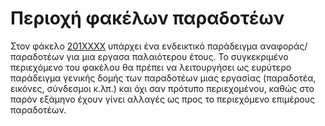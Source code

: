 # Περιοχή φακέλων παραδοτέων

Στον φάκελο [201XXXX](https://github.com/courses-ionio/cscw/tree/master/projects/201XXXX) υπάρχει ένα ενδεικτικό παράδειγμα αναφοράς/παραδοτέων για μια εργασα παλαιότερου έτους. Το συγκεκριμένο περιεχόμενο του φακέλου θα πρέπει να λειτουργήσει ως ευρύτερο παράδειγμα γενικής δομής των παραδοτέων μιας εργασίας (παραδοτέα, εικόνες, σύνδεσμοι κ.λπ.) και όχι σαν πρότυπο περιεχομένου, καθώς στο παρόν εξάμηνο έχουν γίνει αλλαγές ως προς το περιεχόμενο επιμέρους παραδοτέων.
